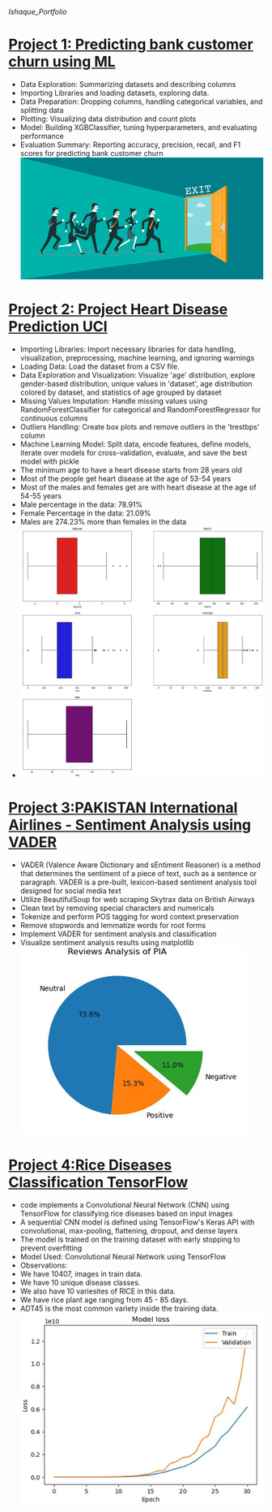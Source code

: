 *Ishaque_Portfolio*
# [Project 1: Predicting bank customer churn using ML](https://www.kaggle.com/code/ishaquealidad/bank-churn-xgb-classifier-ipynb)

* Data Exploration: Summarizing datasets and describing columns
* Importing Libraries and loading datasets, exploring data.
* Data Preparation: Dropping columns, handling categorical variables, and splitting data
* Plotting: Visualizing data distribution and count plots
* Model: Building XGBClassifier, tuning hyperparameters, and evaluating performance
* Evaluation Summary: Reporting accuracy, precision, recall, and F1 scores for predicting bank customer churn
![](https://github.com/eshaque5830/Ishaque_Portfolio/blob/main/images/174948746-5dc3418a-8296-4cc8-9561-f8f12ca9a0a4.png)

# [Project 2: Project Heart Disease Prediction UCI](https://www.kaggle.com/code/ishaquealidad/heart-disease-prediction-uci-ipynb)

* Importing Libraries: Import necessary libraries for data handling, visualization, preprocessing, machine learning, and ignoring warnings
* Loading Data: Load the dataset from a CSV file.
* Data Exploration and Visualization: Visualize 'age' distribution, explore gender-based distribution, unique values in 'dataset', age distribution colored by dataset, and statistics of age grouped by dataset
* Missing Values Imputation: Handle missing values using RandomForestClassifier for categorical and RandomForestRegressor for continuous columns
* Outliers Handling: Create box plots and remove outliers in the 'trestbps' column
* Machine Learning Model: Split data, encode features, define models, iterate over models for cross-validation, evaluate, and save the best model with pickle
* The minimum age to have a heart disease starts from 28 years old
* Most of the people get heart disease at the age of 53-54 years
* Most of the males and females get are with heart disease at the age of 54-55 years
* Male percentage in the data: 78.91%
* Female Percentage in the data: 21.09%
* Males are 274.23% more than females in the data
* ![](https://github.com/eshaque5830/Ishaque_Portfolio/blob/main/images/__results___48_0.png)
# [Project 3:PAKISTAN International Airlines - Sentiment Analysis using VADER](https://www.kaggle.com/code/ishaquealidad/sentiment-analysis-vader-ipynb/edit)
* VADER (Valence Aware Dictionary and sEntiment Reasoner) is a method that determines the sentiment of a piece of text, such as a sentence or paragraph. VADER is a pre-built, lexicon-based sentiment analysis tool designed for social media text
* Utilize BeautifulSoup for web scraping Skytrax data on British Airways
* Clean text by removing special characters and numericals
* Tokenize and perform POS tagging for word context preservation
* Remove stopwords and lemmatize words for root forms
* Implement VADER for sentiment analysis and classification
* Visualize sentiment analysis results using matplotlib
![](https://github.com/eshaque5830/Ishaque_Portfolio/blob/main/images/pia.JPG)
# [Project 4:Rice Diseases Classification TensorFlow](https://github.com/eshaque5830/Deeplearning_Projects/blob/main/rice_disease_classification.ipynb)
* code implements a Convolutional Neural Network (CNN) using TensorFlow for classifying rice diseases based on input images
* A sequential CNN model is defined using TensorFlow's Keras API with convolutional, max-pooling, flattening, dropout, and dense layers
* The model is trained on the training dataset with early stopping to prevent overfitting
* Model Used: Convolutional Neural Network using TensorFlow
* Observations:
* We have 10407, images in train data.
* We have 10 unique disease classes.
* We also have 10 variesites of RICE in this data.
* We have rice plant age ranging from 45 - 85 days.
* ADT45 is the most common variety inside the training data.
![](https://github.com/eshaque5830/Ishaque_Portfolio/blob/main/images/rice1.JPG)



